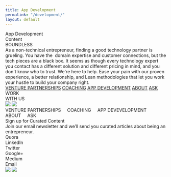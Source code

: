 ```yaml
---
title: App Development
permalink: "/development/"
layout: default
---
```


<div class="appdevelopment">
<div style="position:relative; margin:auto;">
<div class="rectangle"></div>
<div class="appdevelopmentcont">App Development<br />Content</div>
<div class="boundless">BOUNDLESS</div>
<div class="asanontechnicale">
As a non-technical entrepreneur, finding a good technology partner is
grueling. You have the  domain expertise and customer connections, but the
tech pieces are a black box. It seems as though every technology expert
you contact has a different solution and different pricing in mind, and
you don't know who to trust. We're here to help. Ease your pain with our
proven experience, a better relationship, and Lean methodologies that let
you work your hustle to build your company right.
</div>
<div class="venturepartnerships">
<a href="/venture-partners">VENTURE PARTNERSHIPS</a>
<a href="/coaching">COACHING</a>
<a href="/development">APP DEVELOPMENT</a>
<a href="#wevebeenbuilding">ABOUT</a> <a href="#askboundlesscopy">ASK</a>
</div>
<div class="rectanglecopy3"></div>
<div class="workwithus">WORK<br />WITH US</div>
<img src="../img/venture-partnerships-line-copy-6.png" class="linecopy5" />
<img src="../img/app-development-line-copy-7@2x.png" class="linecopy7" />
<div class="venturepartnershipscopy2">
VENTURE PARTNERSHIPS     COACHING     APP DEVEVELOPMENT     ABOUT     ASK
</div>
<div class="signupforcuratedcopy">Sign up for Curated Content</div>
<div class="joinouremailnewslcopy">
Join our email newsletter and we’ll send you curated articles about being
an entrepreneur.
</div>
<div class="quoralinkedintwittcopy2">
Quora<br />LinkedIn<br />Twitter<br />Google+<br />Medium<br />Email
</div>
<img src="../img/coaching-rectangle-copy-7@2x.png" class="rectanglecopy7" />
<img src="../img/home-rectangle-copy-6.png" class="rectanglecopy8" />
</div>
</div>
